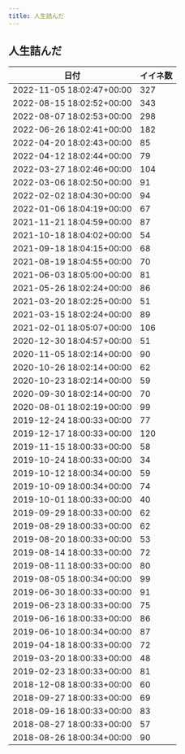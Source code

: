 ```yaml
---
title: 人生詰んだ
---
```

## 人生詰んだ

|日付|イイネ数|
|-|-|
|2022-11-05 18:02:47+00:00|327|
|2022-08-15 18:02:52+00:00|343|
|2022-08-07 18:02:53+00:00|298|
|2022-06-26 18:02:41+00:00|182|
|2022-04-20 18:02:43+00:00|85|
|2022-04-12 18:02:44+00:00|79|
|2022-03-27 18:02:46+00:00|104|
|2022-03-06 18:02:50+00:00|91|
|2022-02-02 18:04:30+00:00|94|
|2022-01-06 18:04:19+00:00|67|
|2021-11-21 18:04:59+00:00|87|
|2021-10-18 18:04:02+00:00|54|
|2021-09-18 18:04:15+00:00|68|
|2021-08-19 18:04:55+00:00|70|
|2021-06-03 18:05:00+00:00|81|
|2021-05-26 18:02:24+00:00|86|
|2021-03-20 18:02:25+00:00|51|
|2021-03-15 18:02:24+00:00|89|
|2021-02-01 18:05:07+00:00|106|
|2020-12-30 18:04:57+00:00|51|
|2020-11-05 18:02:14+00:00|90|
|2020-10-26 18:02:14+00:00|62|
|2020-10-23 18:02:14+00:00|59|
|2020-09-30 18:02:14+00:00|70|
|2020-08-01 18:02:19+00:00|99|
|2019-12-24 18:00:33+00:00|77|
|2019-12-17 18:00:33+00:00|120|
|2019-11-15 18:00:33+00:00|58|
|2019-10-24 18:00:33+00:00|34|
|2019-10-12 18:00:34+00:00|59|
|2019-10-09 18:00:34+00:00|74|
|2019-10-01 18:00:33+00:00|40|
|2019-09-29 18:00:33+00:00|62|
|2019-08-29 18:00:33+00:00|62|
|2019-08-20 18:00:33+00:00|53|
|2019-08-14 18:00:33+00:00|72|
|2019-08-11 18:00:33+00:00|80|
|2019-08-05 18:00:34+00:00|99|
|2019-06-30 18:00:33+00:00|91|
|2019-06-23 18:00:33+00:00|75|
|2019-06-16 18:00:33+00:00|86|
|2019-06-10 18:00:34+00:00|87|
|2019-04-18 18:00:33+00:00|72|
|2019-03-20 18:00:33+00:00|48|
|2019-02-23 18:00:33+00:00|81|
|2018-12-08 18:00:33+00:00|60|
|2018-09-27 18:00:33+00:00|69|
|2018-09-16 18:00:33+00:00|83|
|2018-08-27 18:00:33+00:00|57|
|2018-08-26 18:00:34+00:00|90|

